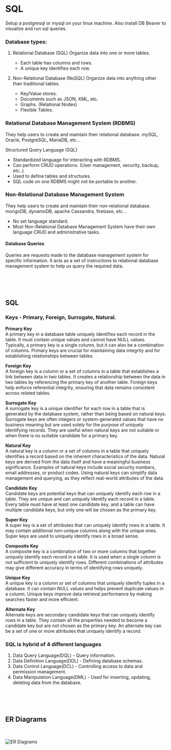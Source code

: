 # SQL

Setup a postgresql or mysql on your linux machine. Also install DB Beaver to visualize and run sql queries.

### Database types:

1. Relational Database (SQL)
   Organize data into one or more tables.

   - Each table has columns and rows.
   - A unique key identifies each row.

2. Non-Relational Database (NoSQL)
   Organize data into anything other than traditional tables.
   - Key/Value stores.
   - Documents such as JSON, XML, etc.
   - Graphs. (Relational Nodes)
   - Flexible Tables.

### Relational Database Management System (RDBMS)

They help users to create and maintain their relational database.
mySQL,
Oracle,
PostgreSQL,
MariaDB, etc...

Structured Query Language (SQL)

- Standardized language for interacting with RDBMS.
- Can perform CRUD operations. (User management, security, backup, etc..)
- Used to define tables and structures.
- SQL code on one RDBMS might not be portable to another.

### Non-Relational Database Management System

They help users to create and maintain their non-relational database.
mongoDB,
dynamoDB,
apache Cassandra,
firebase, etc...

- No set language standard.
- Most Non-Relational Database Management System have their own language CRUD and administrative tasks.

#### Database Queries

Queries are requests made to the database management system for specific information. It acts as a
set of instructions to relational database management system to help us query the required data.

<br />
<br />
<br />

## SQL

### Keys - Primary, Foreign, Surrogate, Natural.

**Primary Key**<br />
A primary key in a database table uniquely identifies each record in the table. It must contain unique values and cannot have NULL values. Typically, a primary key is a single column, but it can also be a combination of columns. Primary keys are crucial for maintaining data integrity and for establishing relationships between tables.

**Foreign Key**<br />
A foreign key is a column or a set of columns in a table that establishes a link between data in two tables. It creates a relationship between the data in two tables by referencing the primary key of another table. Foreign keys help enforce referential integrity, ensuring that data remains consistent across related tables.

**Surrogate Key**<br />
A surrogate key is a unique identifier for each row in a table that is generated by the database system, rather than being based on natural keys. Surrogate keys are often integers or system-generated values that have no business meaning but are used solely for the purpose of uniquely identifying records. They are useful when natural keys are not suitable or when there is no suitable candidate for a primary key.

**Natural Key**<br />
A natural key is a column or a set of columns in a table that uniquely identifies a record based on the inherent characteristics of the data. Natural keys are derived from the data itself and have a meaningful business significance. Examples of natural keys include social security numbers, email addresses, or product codes. Using natural keys can simplify data management and querying, as they reflect real-world attributes of the data.

**Candidate Key**<br />
Candidate keys are potential keys that can uniquely identify each row in a table.
They are unique and can uniquely identify each record in a table.
Every table must have at least one candidate key, and a table can have multiple candidate keys, but only one will be chosen as the primary key.

**Super Key**<br />
A super key is a set of attributes that can uniquely identify rows in a table.
It may contain additional non-unique columns along with the unique ones.
Super keys are used to uniquely identify rows in a broad sense.

**Composite Key**<br />
A composite key is a combination of two or more columns that together uniquely identify each record in a table.
It is used when a single column is not sufficient to uniquely identify rows.
Different combinations of attributes may give different accuracy in terms of identifying rows uniquely.

**Unique Key**<br />
A unique key is a column or set of columns that uniquely identify tuples in a database.
It can contain NULL values and helps prevent duplicate values in a column.
Unique keys improve data retrieval performance by making searches faster and more efficient.

**Alternate Key**<br />
Alternate keys are secondary candidate keys that can uniquely identify rows in a table.
They contain all the properties needed to become a candidate key but are not chosen as the primary key.
An alternate key can be a set of one or more attributes that uniquely identify a record.

### SQL is hybrid of 4 different languages

1. Data Query Language(DQL) - Query information.
2. Data Definition Language(DDL) - Defining database schemas.
3. Data Control Language(DCL) - Controlling access to data and permission management.
4. Data Manipulation Language(DML) - Used for inserting, updating, deleting data from the database.

<br />
<br />
<br />

## ER Diagrams

<br />

![ER Diagrams](https://github.com/varunteja007006/Practice/blob/main/Practice%20SQL/assets/Basic%20of%20ER%20in%20SQL.svg)
